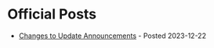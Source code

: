 # Official Posts
 * [Changes to Update Announcements](/tf2-gj/official-posts/changes-to-update-posts) - Posted 2023-12-22
